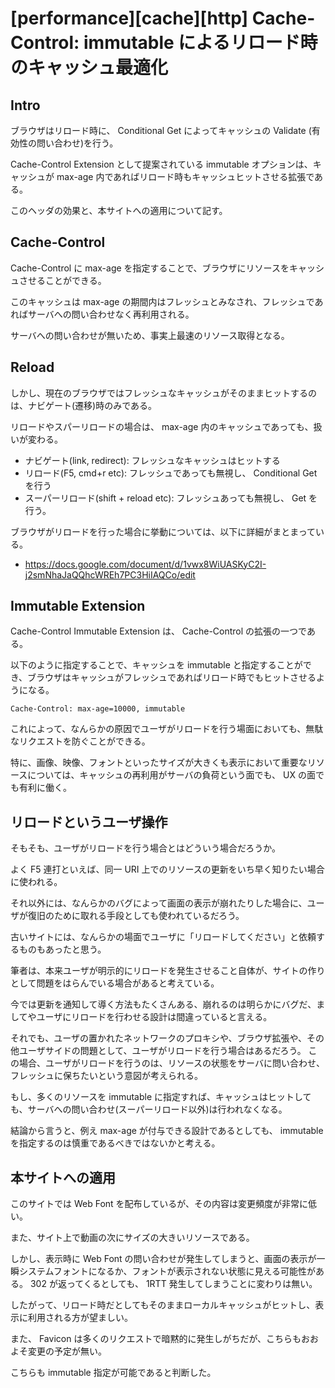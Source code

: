 # [performance][cache][http] Cache-Control: immutable によるリロード時のキャッシュ最適化

## Intro

ブラウザはリロード時に、 Conditional Get によってキャッシュの Validate (有効性の問い合わせ)を行う。

Cache-Control Extension として提案されている immutable オプションは、キャッシュが max-age 内であればリロード時もキャッシュヒットさせる拡張である。

このヘッダの効果と、本サイトへの適用について記す。


## Cache-Control

Cache-Control に max-age を指定することで、ブラウザにリソースをキャッシュさせることができる。

このキャッシュは max-age の期間内はフレッシュとみなされ、フレッシュであればサーバへの問い合わせなく再利用される。

サーバへの問い合わせが無いため、事実上最速のリソース取得となる。


## Reload

しかし、現在のブラウザではフレッシュなキャッシュがそのままヒットするのは、ナビゲート(遷移)時のみである。

リロードやスパーリロードの場合は、 max-age 内のキャッシュであっても、扱いが変わる。


- ナビゲート(link, redirect): フレッシュなキャッシュはヒットする
- リロード(F5, cmd+r etc): フレッシュであっても無視し、 Conditional Get を行う
- スーパーリロード(shift + reload etc): フレッシュあっても無視し、 Get を行う。


ブラウザがリロードを行った場合に挙動については、以下に詳細がまとまっている。

- https://docs.google.com/document/d/1vwx8WiUASKyC2I-j2smNhaJaQQhcWREh7PC3HiIAQCo/edit


## Immutable Extension

Cache-Control Immutable Extension は、 Cache-Control の拡張の一つである。

以下のように指定することで、キャッシュを immutable と指定することができ、ブラウザはキャッシュがフレッシュであればリロード時でもヒットさせるようになる。


```
Cache-Control: max-age=10000, immutable
```

これによって、なんらかの原因でユーザがリロードを行う場面においても、無駄なリクエストを防ぐことができる。

特に、画像、映像、フォントといったサイズが大きくも表示において重要なリソースについては、キャッシュの再利用がサーバの負荷という面でも、 UX の面でも有利に働く。


## リロードというユーザ操作

そもそも、ユーザがリロードを行う場合とはどういう場合だろうか。

よく F5 連打といえば、同一 URI 上でのリソースの更新をいち早く知りたい場合に使われる。

それ以外には、なんらかのバグによって画面の表示が崩れたりした場合に、ユーザが復旧のために取れる手段としても使われているだろう。

古いサイトには、なんらかの場面でユーザに「リロードしてください」と依頼するものもあったと思う。

筆者は、本来ユーザが明示的にリロードを発生させること自体が、サイトの作りとして問題をはらんでいる場合があると考えている。

今では更新を通知して導く方法もたくさんある、崩れるのは明らかにバグだ、ましてやユーザにリロードを行わせる設計は間違っていると言える。


それでも、ユーザの置かれたネットワークのプロキシや、ブラウザ拡張や、その他ユーザサイドの問題として、ユーザがリロードを行う場合はあるだろう。
この場合、ユーザがリロードを行うのは、リソースの状態をサーバに問い合わせ、フレッシュに保ちたいという意図が考えられる。

もし、多くのリソースを immutable に指定すれば、キャッシュはヒットしても、サーバへの問い合わせ(スーパーリロード以外)は行われなくなる。

結論から言うと、例え max-age が付与できる設計であるとしても、 immutable を指定するのは慎重であるべきではないかと考える。


## 本サイトへの適用

このサイトでは Web Font を配布しているが、その内容は変更頻度が非常に低い。

また、サイト上で動画の次にサイズの大きいリソースである。

しかし、表示時に Web Font の問い合わせが発生してしまうと、画面の表示が一瞬システムフォントになるか、フォントが表示されない状態に見える可能性がある。
302 が返ってくるとしても、 1RTT 発生してしまうことに変わりは無い。

したがって、リロード時だとしてもそのままローカルキャッシュがヒットし、表示に利用される方が望ましい。

また、 Favicon は多くのリクエストで暗黙的に発生しがちだが、こちらもおおよそ変更の予定が無い。

こちらも immutable 指定が可能であると判断した。
